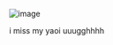 <p align="center">
  
  ![image](https://github.com/user-attachments/assets/523aafb3-b54f-4f42-9c5a-8b68e46f243c)


i miss my yaoi uuugghhhh

